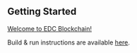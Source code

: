 ## Getting Started

[Welcome to EDC Blockchain!](https://github.com/EDCBlockchain/blockchain/wiki)

Build & run instructions are available [here](https://github.com/EDCBlockchain/blockchain/wiki/Download-&-build-&-run).
